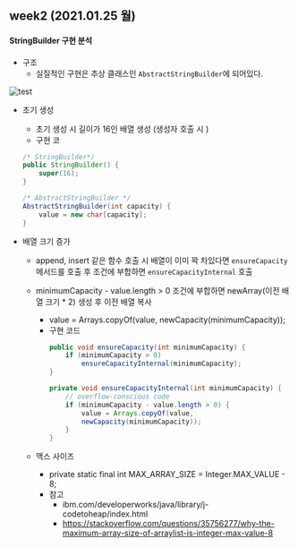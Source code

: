## week2 (2021.01.25 월)
#### StringBuilder 구현 분석
- 구조
    - 실질적인 구현은 추상 클래스인 `AbstractStringBuilder`에 되어있다.
    

![test](https://user-images.githubusercontent.com/60383031/105724767-8e642800-5f6b-11eb-9661-a82f14995587.png)
      
- 초기 생성
    - 초기 생성 시 길이가 16인 배열 생성 (생성자 호출 시 )
    - 구현 코 
    ```java
    /* StringBuilder*/
    public StringBuilder() {
        super(16);
    }
    
    /* AbstractStringBuilder */
    AbstractStringBuilder(int capacity) {
        value = new char[capacity];
    }
    ```
  
- 배열 크기 증가 
    - append, insert 같은 함수 호출 시 배열이 이미 꽉 차있다면 `ensureCapacity` 메서드를 호출 후 조건에 부합하면 `ensureCapacityInternal` 호출
    - minimumCapacity - value.length > 0 조건에 부합하면 newArray(이전 배열 크기 * 2) 생성 후 이전 배열 복사
        - value = Arrays.copyOf(value, newCapacity(minimumCapacity));
        - 구현 코드
            ```java
            public void ensureCapacity(int minimumCapacity) {
                if (minimumCapacity > 0)
                    ensureCapacityInternal(minimumCapacity);
            }
          
            private void ensureCapacityInternal(int minimumCapacity) {
                // overflow-conscious code
                if (minimumCapacity - value.length > 0) {
                    value = Arrays.copyOf(value,
                    newCapacity(minimumCapacity));
                }
            }
            ```
          
    - 맥스 사이즈
        - private static final int MAX_ARRAY_SIZE = Integer.MAX_VALUE - 8;
        - 참고
            - ibm.com/developerworks/java/library/j-codetoheap/index.html
            - https://stackoverflow.com/questions/35756277/why-the-maximum-array-size-of-arraylist-is-integer-max-value-8